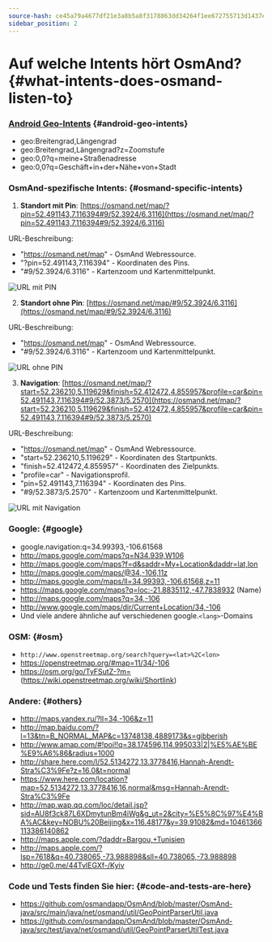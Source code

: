 ```yaml
---
source-hash: ce45a79a4677df21e3a8b5a8f3178863dd34264f1ee672755713d1437ee0e199
sidebar_position: 2
---
```


# Auf welche Intents hört OsmAnd? {#what-intents-does-osmand-listen-to}

### [Android Geo-Intents](http://developer.android.com/guide/appendix/g-app-intents.html) {#android-geo-intents}
* geo:Breitengrad,Längengrad
* geo:Breitengrad,Längengrad?z=Zoomstufe
* geo:0,0?q=meine+Straßenadresse
* geo:0,0?q=Geschäft+in+der+Nähe+von+Stadt

### OsmAnd-spezifische Intents: {#osmand-specific-intents}

1. **Standort mit Pin**: [https://osmand.net/map/?pin=52.491143,7.116394#9/52.3924/6.3116](https://osmand.net/map/?pin=52.491143,7.116394#9/52.3924/6.3116)

URL-Beschreibung:
- "https://osmand.net/map" - OsmAnd Webressource.
- "?pin=52.491143,7.116394" - Koordinaten des Pins.
- "#9/52.3924/6.3116" - Kartenzoom und Kartenmittelpunkt.

![URL mit PIN](@site/static/img/technical/url_pin.png)

2. **Standort ohne Pin**: [https://osmand.net/map/#9/52.3924/6.3116](https://osmand.net/map/#9/52.3924/6.3116)

URL-Beschreibung:
- "https://osmand.net/map" - OsmAnd Webressource.
- "#9/52.3924/6.3116" - Kartenzoom und Kartenmittelpunkt.

![URL ohne PIN](@site/static/img/technical/url_without_pin.png)

3. **Navigation**: [https://osmand.net/map/?start=52.236210,5.119629&finish=52.412472,4.855957&profile=car&pin=52.491143,7.116394#9/52.3873/5.2570](https://osmand.net/map/?start=52.236210,5.119629&finish=52.412472,4.855957&profile=car&pin=52.491143,7.116394#9/52.3873/5.2570)

URL-Beschreibung:
- "https://osmand.net/map" - OsmAnd Webressource.
- "start=52.236210,5.119629" - Koordinaten des Startpunkts.
- "finish=52.412472,4.855957" - Koordinaten des Zielpunkts.
- "profile=car" - Navigationsprofil.
- "pin=52.491143,7.116394" - Koordinaten des Pins.
- "#9/52.3873/5.2570" - Kartenzoom und Kartenmittelpunkt.

![URL mit Navigation](@site/static/img/technical/url_navigation.png)

### Google: {#google}
* google.navigation:q=34.99393,-106.61568
* http://maps.google.com/maps?q=N34.939,W106
* http://maps.google.com/maps?f=d&saddr=My+Location&daddr=lat,lon
* http://maps.google.com/maps/@34,-106,11z
* http://maps.google.com/maps/ll=34.99393,-106.61568,z=11
* https://maps.google.com/maps?q=loc:-21.8835112,-47.7838932 (Name)
* http://maps.google.com/maps?q=34,-106
* http://www.google.com/maps/dir/Current+Location/34,-106
* Und viele andere ähnliche auf verschiedenen google.`<lang>`-Domains

### OSM: {#osm}
* `http://www.openstreetmap.org/search?query=<lat>%2C<lon>`
* https://openstreetmap.org/#map=11/34/-106
* https://osm.org/go/TyFSutZ-?m= (https://wiki.openstreetmap.org/wiki/Shortlink)

### Andere: {#others}
* http://maps.yandex.ru/?ll=34,-106&z=11
* http://map.baidu.com/?l=13&tn=B_NORMAL_MAP&c=13748138,4889173&s=gibberish
* http://www.amap.com/#!poi!!q=38.174596,114.995033|2|%E5%AE%BE%E9%A6%86&radius=1000
* http://share.here.com/l/52.5134272,13.3778416,Hannah-Arendt-Stra%C3%9Fe?z=16.0&t=normal
* https://www.here.com/location?map=52.5134272,13.3778416,16,normal&msg=Hannah-Arendt-Stra%C3%9Fe
* http://map.wap.qq.com/loc/detail.jsp?sid=AU8f3ck87L6XDmytunBm4iWg&g_ut=2&city=%E5%8C%97%E4%BA%AC&key=NOBU%20Beijing&x=116.48177&y=39.91082&md=10461366113386140862
* http://maps.apple.com/?daddr=Bargou,+Tunisien
* http://maps.apple.com/?lsp=7618&q=40.738065,-73.988898&sll=40.738065,-73.988898
* http://ge0.me/44TvlEGXf-/Kyiv

### Code und Tests finden Sie hier: {#code-and-tests-are-here}
* https://github.com/osmandapp/OsmAnd/blob/master/OsmAnd-java/src/main/java/net/osmand/util/GeoPointParserUtil.java
* https://github.com/osmandapp/OsmAnd/blob/master/OsmAnd-java/src/test/java/net/osmand/util/GeoPointParserUtilTest.java